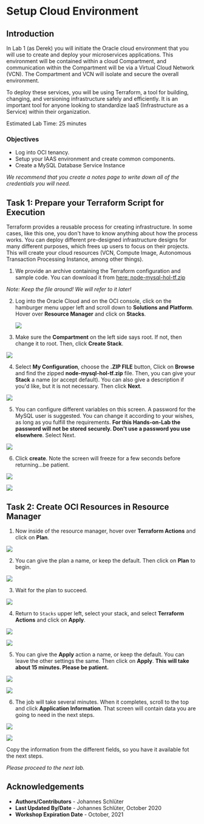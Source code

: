 # Setup Cloud Environment

## Introduction

In Lab 1 (as Derek) you will initiate the Oracle cloud environment that you will use to create and deploy your microservices applications. This environment will be contained within a cloud Compartment, and communication within the Compartment will be via a Virtual Cloud Network (VCN). The Compartment and VCN will isolate and secure the overall environment. 

To deploy these services, you will be using Terraform, a tool for building, changing, and versioning infrastructure safely and efficiently. It is an important tool for anyone looking to standardize IaaS (Infrastructure as a Service) within their organization.

Estimated Lab Time: 25 minutes

### Objectives
- Log into OCI tenancy.
- Setup your IAAS environment and create common components.
- Create a MySQL Database Service Instance

*We recommend that you create a notes page to write down all of the credentials you will need.*

## Task 1: Prepare your Terraform Script for Execution

Terraform provides a reusable process for creating infrastructure. In some cases, like this one, you don't have to know anything about how the process works. You can deploy different pre-designed infrastructure designs for many different purposes, which frees up users to focus on their projects. This will create your cloud resources (VCN, Compute Image, Autonomous Transaction Processing Instance, among other things).

1.  We provide an archive containing the Terraform configuration and sample code. You can download it from [here: node-mysql-hol-tf.zip](https://objectstorage.us-ashburn-1.oraclecloud.com/p/jyHA4nclWcTaekNIdpKPq3u2gsLb00v_1mmRKDIuOEsp--D6GJWS_tMrqGmb85R2/n/c4u04/b/livelabsfiles/o/labfiles/node-mysql-hol-tf.zip)

 *Note: Keep the file around! We will refer to it later!*

2. Log into the Oracle Cloud and on the OCI console, click on the hamburger menu upper left and scroll down to **Solutions and Platform**. Hover over **Resource Manager** and click on **Stacks**.

   ![](images/010.png " ")

3. Make sure the **Compartment** on the left side says root. If not, then change it to root. Then, click **Create Stack**.

  ![](images/011.png " ")

4. Select **My Configuration**, choose the **.ZIP FILE** button, Click on **Browse** and find the zipped **node-mysql-hol-tf.zip** file. Then, you can give your **Stack** a name (or accept default). You can also give a description if you'd like, but it is not necessary. Then click **Next**.

  ![](./images/zip-file.png)

5. You can configure different variables on this screen. A password for the MySQL user is suggested. You can change it according to your wishes, as long as you fulfill the requirements. **For this Hands-on-Lab the password will not be stored securely. Don't use a password you use elsewhere**.  Select Next.

  ![](images/terra02.png " ")

6. Click **create**.  Note the screen will freeze for a few seconds before returning...be patient.

  ![](images/terra03.png " ")

  ![](images/015.png " ")

## Task 2: Create OCI Resources in Resource Manager

1. Now inside of the resource manager, hover over **Terraform Actions** and click on **Plan**.

  ![](images/terra04.png " ")

2. You can give the plan a name, or keep the default. Then click on **Plan** to begin.

  ![](images/017.png " ")

3. Wait for the plan to succeed.

  ![](images/018.png " ")

4. Return to `Stacks` upper left, select your stack, and select **Terraform Actions** and click on **Apply**.

  ![](images/018.1.png " ")

  ![](images/terra06.png " ")

5. You can give the **Apply** action a name, or keep the default. You can leave the other settings the same. Then click on **Apply**. **This will take about 15 minutes. Please be patient.**

  ![](images/020.png " ")

  ![](images/004.png " ")

6.  The job will take several minutes. When it completes, scroll to the top and click **Application Information**. That screen will contain data you are going to need in the next steps.

  ![](images/terra08.png " ")

  ![](images/terra09.png " ")

Copy the information from the different fields, so you have it available fot the next steps.

*Please proceed to the next lab.*

## Acknowledgements

- **Authors/Contributors** - Johannes Schlüter
- **Last Updated By/Date** - Johannes Schlüter, October 2020
- **Workshop Expiration Date** - October, 2021
